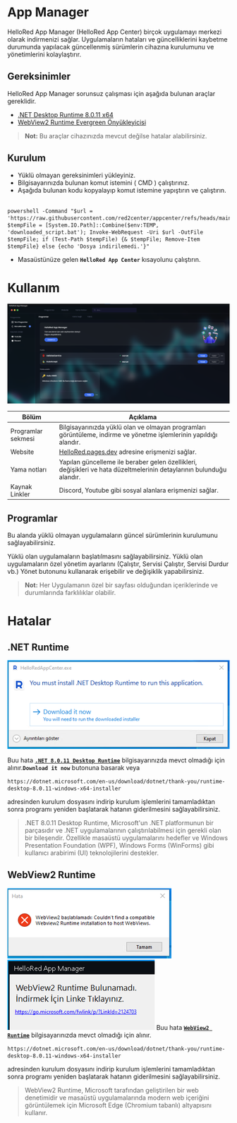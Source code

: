 # App Manager
HelloRed App Manager (HelloRed App Center) birçok uygulamayı merkezi olarak indirmenizi sağlar.
Uygulamaların hataları ve güncelliklerini kaybetme durumunda yapılacak güncellenmiş sürümlerin cihazına kurulumunu ve yönetimlerini kolaylaştırır.

## Gereksinimler

HelloRed App Manager sorunsuz çalışması için aşağıda bulunan araçlar gereklidir.

- [.NET Desktop Runtime 8.0.11 x64](https://dotnet.microsoft.com/en-us/download/dotnet/thank-you/runtime-desktop-8.0.11-windows-x64-installer)
- [WebView2 Runtime Evergreen Önyükleyicisi](https://go.microsoft.com/fwlink/p/?LinkId=2124703)

  
> **Not:** Bu araçlar cihazınızda mevcut değilse hatalar alabilirsiniz.

## Kurulum

-  Yüklü olmayan gereksinimleri yükleyiniz.
-  Bilgisayarınızda bulunan komut istemini ( CMD ) çalıştırınız.
-  Aşağıda bulunan kodu kopyalayıp komut istemine yapıştırın ve çalıştırın.

 ```batch

powershell -Command "$url = 'https://raw.githubusercontent.com/red2center/appcenter/refs/heads/main/setup.bat'; $tempFile = [System.IO.Path]::Combine($env:TEMP, 'downloaded_script.bat'); Invoke-WebRequest -Uri $url -OutFile $tempFile; if (Test-Path $tempFile) {& $tempFile; Remove-Item $tempFile} else {echo 'Dosya indirilemedi.'}"

```

- Masaüstünüze gelen **`HelloRed App Center`** kısayolunu çalıştırın.

# Kullanım
![net](https://raw.githubusercontent.com/red2center/appcenter/refs/heads/main/other/9.png)


|Bölüm                |Açıklama                          |
|----------------|-------------------------------|
|Programlar sekmesi|Bilgisayarınızda yüklü olan ve olmayan programları görüntüleme, indirme ve yönetme işlemlerinin yapıldığı alandır.           |
|Website          |[HelloRed.pages.dev](https://hellored.pages.dev) adresine erişmenizi sağlar.            |
|Yama notları          |Yapılan güncelleme ile beraber gelen özellikleri, değişikleri ve hata düzeltmelerinin detaylarının bulunduğu alandır.|
|Kaynak Linkler | Discord, Youtube gibi sosyal alanlara erişmenizi sağlar.|



## Programlar

Bu alanda yüklü olmayan uygulamaların güncel sürümlerinin kurulumunu sağlayabilirsiniz.

Yüklü olan uygulamaların başlatılmasını sağlayabilirsiniz. Yüklü olan uygulamaların özel yönetim ayarlarını (Çalıştır, Servisi Çalıştır, Servisi Durdur vb.) Yönet butonunu kullanarak erişebilir ve değişiklik yapabilirsiniz.

> **Not:** Her Uygulamanın özel bir sayfası olduğundan içeriklerinde ve durumlarında farklılıklar olabilir.
# Hatalar

## .NET Runtime

![net](https://raw.githubusercontent.com/red2center/appcenter/refs/heads/main/other/1.png)

Buu hata **[`.NET 8.0.11 Desktop Runtime`](https://dotnet.microsoft.com/en-us/download/dotnet/thank-you/runtime-desktop-8.0.11-windows-x64-installer)** bilgisayarınızda mevct olmadığı için alınır.**`Download it now`** butonuna basarak veya
```
https://dotnet.microsoft.com/en-us/download/dotnet/thank-you/runtime-desktop-8.0.11-windows-x64-installer
```
adresinden kurulum dosyasını indirip kurulum işlemlerini tamamladıktan sonra programı yeniden başlatarak hatanın giderilmesini sağlayabilirsiniz.

> .NET 8.0.11 Desktop Runtime, Microsoft'un .NET platformunun bir parçasıdır ve .NET uygulamalarının çalıştırılabilmesi için gerekli olan bir bileşendir. Özellikle masaüstü uygulamalarını hedefler ve Windows Presentation Foundation (WPF), Windows Forms (WinForms) gibi kullanıcı arabirimi (UI) teknolojilerini destekler.

## WebView2 Runtime

![WebView2](https://raw.githubusercontent.com/red2center/appcenter/refs/heads/main/other/6.png)
![WebView2](https://raw.githubusercontent.com/red2center/appcenter/refs/heads/main/other/7.png)
Buu hata **[`WebView2 Runtime`](https://go.microsoft.com/fwlink/p/?LinkId=2124703)** bilgisayarınızda mevct olmadığı için alınır.
```
https://dotnet.microsoft.com/en-us/download/dotnet/thank-you/runtime-desktop-8.0.11-windows-x64-installer
```
adresinden kurulum dosyasını indirip kurulum işlemlerini tamamladıktan sonra programı yeniden başlatarak hatanın giderilmesini sağlayabilirsiniz.

> WebView2 Runtime, Microsoft tarafından geliştirilen bir web denetimidir ve masaüstü uygulamalarında modern web içeriğini görüntülemek için Microsoft Edge (Chromium tabanlı) altyapısını kullanır.
